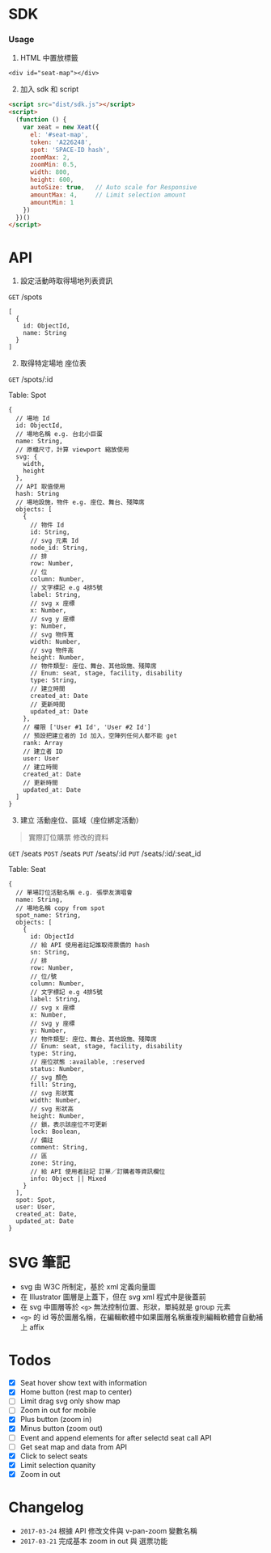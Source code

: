 # SDK 

### Usage

1. HTML 中置放標籤

```
<div id="seat-map"></div>
```

2. 加入 sdk 和 script

```html
<script src="dist/sdk.js"></script>
<script>
  (function () {
    var xeat = new Xeat({
      el: '#seat-map',
      token: 'A226248',
      spot: 'SPACE-ID hash',
      zoomMax: 2,
      zoomMin: 0.5,
      width: 800,
      height: 600,
      autoSize: true,   // Auto scale for Responsive
      amountMax: 4,     // Limit selection amount
      amountMin: 1
    })
  })()
</script>
```


# API

1. 設定活動時取得場地列表資訊

`GET` /spots

```
[
  {
    id: ObjectId,
    name: String
  }
]
```

2. 取得特定場地 座位表

`GET` /spots/:id

Table: Spot

```
{
  // 場地 Id
  id: ObjectId,
  // 場地名稱 e.g. 台北小巨蛋
  name: String, 
  // 原檔尺寸，計算 viewport 縮放使用
  svg: {
    width,
    height
  },
  // API 取值使用
  hash: String
  // 場地設施，物件 e.g. 座位、舞台、殘障席
  objects: [ 
    {
      // 物件 Id
      id: String,
      // svg 元素 Id
      node_id: String,
      // 排
      row: Number,
      // 位
      column: Number,
      // 文字標記 e.g 4排5號
      label: String,
      // svg x 座標
      x: Number,
      // svg y 座標
      y: Number,
      // svg 物件寬
      width: Number,
      // svg 物件高
      height: Number,
      // 物件類型: 座位、舞台、其他設施、殘障席
      // Enum: seat, stage, facility, disability
      type: String,
      // 建立時間
      created_at: Date
      // 更新時間
      updated_at: Date
    },
    // 權限 ['User #1 Id', 'User #2 Id']
    // 預設把建立者的 Id 加入，空陣列任何人都不能 get
    rank: Array
    // 建立者 ID
    user: User
    // 建立時間
    created_at: Date
    // 更新時間
    updated_at: Date
  ]
}
```

3. 建立 活動座位、區域（座位綁定活動）

> 實際訂位購票 修改的資料

`GET` /seats
`POST` /seats
`PUT` /seats/:id
`PUT` /seats/:id/:seat_id

Table: Seat

```
{
  // 單場訂位活動名稱 e.g. 張學友演唱會
  name: String,
  // 場地名稱 copy from spot
  spot_name: String,
  objects: [
    {
      id: ObjectId
      // 給 API 使用者註記誰取得票價的 hash
      sn: String,
      // 排
      row: Number,
      // 位/號
      column: Number,
      // 文字標記 e.g 4排5號
      label: String,
      // svg x 座標
      x: Number,
      // svg y 座標
      y: Number,
      // 物件類型: 座位、舞台、其他設施、殘障席
      // Enum: seat, stage, facility, disability
      type: String,
      // 座位狀態 :available, :reserved
      status: Number,
      // svg 顏色
      fill: String,
      // svg 形狀寬
      width: Number,
      // svg 形狀高
      height: Number,
      // 鎖，表示該座位不可更新
      lock: Boolean,
      // 備註
      comment: String,
      // 區
      zone: String,
      // 給 API 使用者註記 訂單／訂購者等資訊欄位
      info: Object || Mixed
    }
  ],
  spot: Spot,
  user: User,
  created_at: Date,
  updated_at: Date
}
```


# SVG 筆記

* svg 由 W3C 所制定，基於 xml 定義向量圖
* 在 Illustrator 圖層是上蓋下，但在 svg xml 程式中是後蓋前
* 在 svg 中圖層等於 `<g>` 無法控制位置、形狀，單純就是 group 元素
* `<g>` 的 id 等於圖層名稱，在編輯軟體中如果圖層名稱重複則編輯軟體會自動補上 affix

# Todos

* [x] Seat hover show text with information
* [x] Home button (rest map to center)
* [ ] Limit drag svg only show map
* [ ] Zoom in out for mobile
* [x] Plus button (zoom in)
* [x] Minus button (zoom out)
* [ ] Event and append elements for after selectd seat call API
* [ ] Get seat map and data from API
* [x] Click to select seats
* [x] Limit selection quanity
* [x] Zoom in out

# Changelog

* `2017-03-24` 根據 API 修改文件與 v-pan-zoom 變數名稱
* `2017-03-21` 完成基本 zoom in out 與 選票功能
